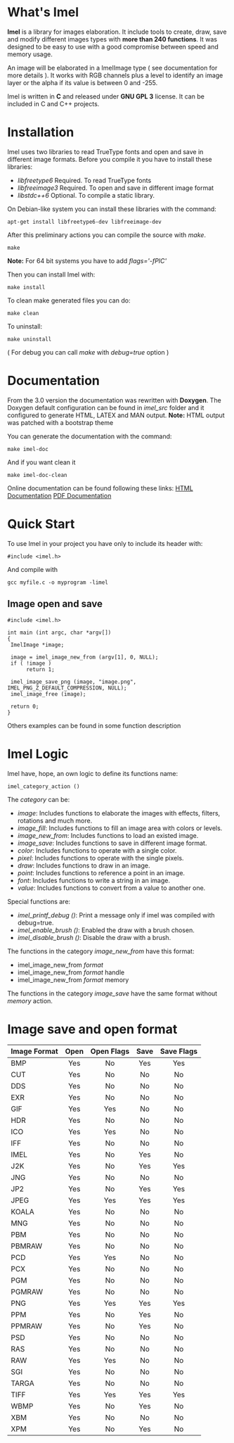 # What's Imel

**Imel** is a library for images elaboration. It include tools to create, draw, save and modify different images types with **more than 240 functions**. It was designed to be easy to use with a good compromise between speed and memory usage.

An image will be elaborated in a ImelImage type ( see documentation for more details ). It works with RGB channels plus a level to identify an image layer or the alpha if its value is between 0 and -255.

Imel is written in **C** and released under **GNU GPL 3** license. It can be included in C and C++ projects. 

# Installation

Imel uses two libraries to read TrueType fonts and open and save in different
image formats. Before you compile it you have to install these libraries:

* *libfreetype6*  Required. To read TrueType fonts
* *libfreeimage3* Required. To open and save in different image format
* *libstdc++6*    Optional. To compile a static library.

On Debian-like system you can install these libraries with the command:
```
apt-get install libfreetype6-dev libfreeimage-dev
```

After this preliminary actions you can compile the source with _make_.
```
make
```
**Note:** For 64 bit systems you have to add _flags='-fPIC'_
 
Then you can install Imel with:
```
make install
```

To clean make generated files you can do:
```
make clean
```

To uninstall:
```
make uninstall
```

( For debug you can call _make_ with _debug=true_ option )

# Documentation

From the 3.0 version the documentation was rewritten with **Doxygen**.
The Doxygen default configuration can be found in _imel_src_ folder and
it configured to generate HTML, LATEX and MAN output. 
**Note:** HTML output was patched with a bootstrap theme

You can generate the documentation with the command:
```
make imel-doc
```

And if you want clean it
```
make imel-doc-clean
```

Online documentation can be found following these links:
[HTML Documentation](http://www.neckersbox.eu/docs/imel-html-doc/index.html)
[PDF Documentation](http://www.neckersbox.eu/docs/Imel-3.0-Documentation.pdf)

# Quick Start

To use Imel in your project you have only to include its header with:
```
#include <imel.h>
```

And compile with
```
gcc myfile.c -o myprogram -limel
```

## Image open and save

```
#include <imel.h>

int main (int argc, char *argv[]) 
{
 ImelImage *image;
 
 image = imel_image_new_from (argv[1], 0, NULL);
 if ( !image )
      return 1;
 
 imel_image_save_png (image, "image.png", IMEL_PNG_Z_DEFAULT_COMPRESSION, NULL);
 imel_image_free (image);
 
 return 0;
}
```

Others examples can be found in some function description

# Imel Logic

Imel have, hope, an own logic to define its functions name:
```
imel_category_action ()
```

The _category_ can be:
* *image*:          Includes functions to elaborate the images with effects, filters,
                    rotations and much more.
* *image_fill*:     Includes functions to fill an image area with colors or levels.
* *image_new_from*: Includes functions to load an existed image.
* *image_save*:     Includes functions to save in different image format.
* *color*:          Includes functions to operate with a single color.
* *pixel*:          Includes functions to operate with the single pixels.
* *draw*:           Includes functions to draw in an image.
* *point*:          Includes functions to reference a point in an image.
* *font*:           Includes functions to write a string in an image.
* *value*:          Includes functions to convert from a value to another one.

Special functions are:
* _imel_printf_debug ()_:  Print a message only if imel was compiled with debug=true.
* _imel_enable_brush ()_:  Enabled the draw with a brush chosen.
* _imel_disable_brush ()_: Disable the draw with a brush. 

The functions in the category _image_new_from_ have this format:

* imel_image_new_from *format*
* imel_image_new_from *format* handle
* imel_image_new_from *format* memory

The functions in the category _image_save_ have the same format without
_memory_ action.

# Image save and open format

| Image Format | Open | Open Flags | Save | Save Flags |
|--------------|:----:|:----------:|:----:|:----------:|
| BMP	       | Yes  | No         | Yes  | Yes        |
| CUT          | Yes  | No         | No   | No         |
| DDS          | Yes  | No         | No   | No         |
| EXR          | Yes  | No         | No   | No         |
| GIF          | Yes  | Yes        | No   | No         |
| HDR          | Yes  | No         | No   | No         |
| ICO          | Yes  | Yes        | No   | No         |
| IFF          | Yes  | No         | No   | No         |
| IMEL         | Yes  | No         | Yes  | No         |
| J2K          | Yes  | No         | Yes  | Yes        |
| JNG          | Yes  | No         | No   | No         |
| JP2          | Yes  | No         | Yes  | Yes        |
| JPEG         | Yes  | Yes        | Yes  | Yes        |
| KOALA        | Yes  | No         | No   | No         |
| MNG          | Yes  | No         | No   | No         |
| PBM          | Yes  | No         | No   | No         |
| PBMRAW       | Yes  | No         | No   | No         |
| PCD          | Yes  | Yes        | No   | No         |
| PCX          | Yes  | No         | No   | No         |
| PGM          | Yes  | No         | No   | No         |
| PGMRAW       | Yes  | No         | No   | No         |
| PNG          | Yes  | Yes        | Yes  | Yes        |
| PPM          | Yes  | No         | Yes  | No         |
| PPMRAW       | Yes  | No         | Yes  | No         |
| PSD          | Yes  | No         | No   | No         |
| RAS          | Yes  | No         | No   | No         |
| RAW          | Yes  | Yes        | No   | No         |
| SGI          | Yes  | No         | No   | No         |
| TARGA        | Yes  | No         | No   | No         |
| TIFF         | Yes  | Yes        | Yes  | Yes        |
| WBMP         | Yes  | No         | Yes  | No         |
| XBM          | Yes  | No         | No   | No         |
| XPM          | Yes  | No         | Yes  | No         |

